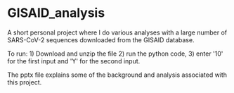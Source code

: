 # GISAID_analysis
A short personal project where I do various analyses with a large number of SARS-CoV-2 sequences downloaded from the GISAID database. 

To run: 1) Download and unzip the file 2) run the python code, 3) enter '10' for the first input and 'Y' for the second input. 

The pptx file explains some of the background and analysis associated with this project. 
